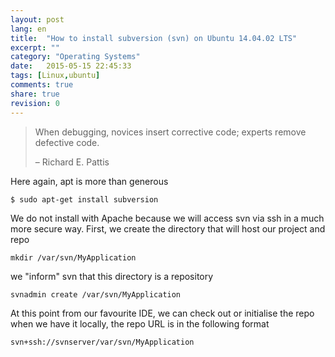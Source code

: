 ```yaml
---
layout: post
lang: en
title:  "How to install subversion (svn) on Ubuntu 14.04.02 LTS"
excerpt: ""
category: "Operating Systems"
date:   2015-05-15 22:45:33
tags: [Linux,ubuntu]
comments: true
share: true
revision: 0
---
```


> When debugging, novices insert corrective code; experts remove defective code.
> 
> – Richard E. Pattis

Here again, apt is more than generous 

```
$ sudo apt-get install subversion
```

We do not install with Apache because we will access svn via ssh in a much more secure way.
First, we create the directory that will host our project and repo

```
mkdir /var/svn/MyApplication
```

we "inform" svn that this directory is a repository

```
svnadmin create /var/svn/MyApplication
```

At this point from our favourite IDE, we can check out or initialise the repo when we have it locally, 
the repo URL is in the following format 

```
svn+ssh://svnserver/var/svn/MyApplication
```